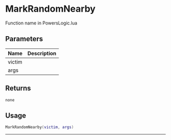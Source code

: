 # MarkRandomNearby

Function name in PowersLogic.lua

## Parameters

| Name   | Description |
| ------ | ----------- |
| victim |             |
| args   |             |

## Returns

`none`

## Usage

```lua
MarkRandomNearby(victim, args)
```

---
